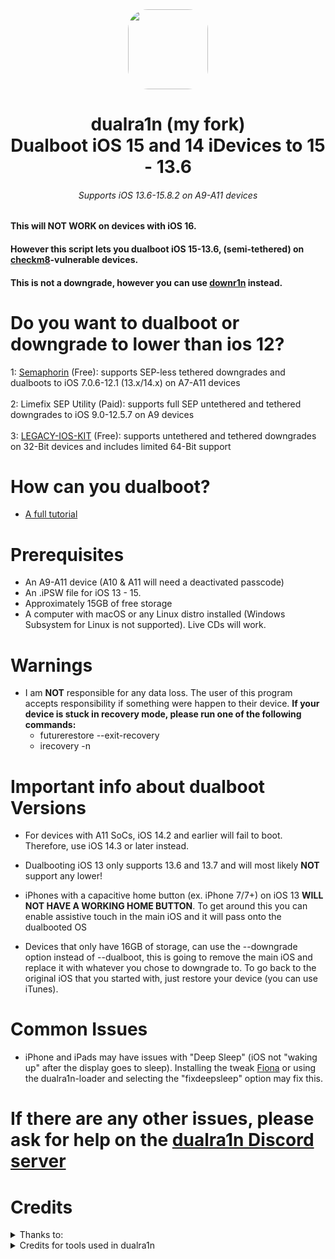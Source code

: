 <div align="center">
<img src="https://github.com/hostedbyjustus/dualra1n/assets/139512773/8de3d184-5d1a-4432-807f-e8f47fd34b94" height="128" width=!"128" style="border-radius:25%">
   <h1> dualra1n (my fork)
      <br/> Dualboot iOS 15 and 14 iDevices to 15 - 13.6
   </h1>
</div>

<h6 align="center"> Supports iOS 13.6-15.8.2 on A9-A11 devices </h6>

#### This will **NOT WORK** on devices with iOS 16.

#### However this script lets you dualboot iOS 15-13.6, (semi-tethered) on [checkm8](https://www.theiphonewiki.com/wiki/Checkm8_Exploit)-vulnerable devices.
#### This is not a downgrade, however you can use [downr1n](https://github.com/edwin170/downr1n) instead.

# Do you want to dualboot or downgrade to lower than ios 12? 

1: [Semaphorin](https://github.com/hostedbyjustus/Semaphorin-Archive) (Free): supports SEP-less tethered downgrades and dualboots to iOS 7.0.6-12.1 (13.x/14.x) on A7-A11 devices
<br>
<br>
2: Limefix SEP Utility (Paid): supports full SEP untethered and tethered downgrades to iOS 9.0-12.5.7 on A9 devices
<br>
<br>
3: [LEGACY-IOS-KIT](https://github.com/LukeZGD/Legacy-iOS-Kit) (Free): supports untethered and tethered downgrades on 32-Bit devices and includes limited 64-Bit support

# How can you dualboot?

- [A full tutorial](https://github.com/dualra1n/dualra1n/blob/main/tutorial.md)

# Prerequisites
- An A9-A11 device (A10 & A11 will need a deactivated passcode)
- An .iPSW file for iOS 13 - 15.
- Approximately 15GB of free storage
- A computer with macOS or any Linux distro installed (Windows Subsystem for Linux is not supported). Live CDs will work.

# Warnings
- I am **NOT** responsible for any data loss. The user of this program accepts responsibility if something were happen to their device.
 **If your device is stuck in recovery mode, please run one of the following commands:**
   - futurerestore --exit-recovery
   - irecovery -n

# Important info about dualboot Versions

- For devices with A11 SoCs, iOS 14.2 and earlier will fail to boot. Therefore, use iOS 14.3 or later instead.

- Dualbooting iOS 13 only supports 13.6 and 13.7 and will most likely **NOT** support any lower!
- iPhones with a capacitive home button (ex. iPhone 7/7+) on iOS 13 **WILL NOT HAVE A WORKING HOME BUTTON**. To get around this you can enable assistive touch in the main iOS and it will pass onto the dualbooted OS

- Devices that only have 16GB of storage, can use the --downgrade option instead of --dualboot, this is going to remove the main iOS and replace it with whatever you chose to downgrade to. To go back to the original iOS that you started with, just restore your device (you can use iTunes). 

# Common Issues

- iPhone and iPads may have issues with "Deep Sleep" (iOS not "waking up" after the display goes to sleep). Installing the tweak [Fiona](https://www.ios-repo-updates.com/repository/julioverne-s-repo/package/com.julioverne.fiona/) or using the dualra1n-loader and selecting the "fixdeepsleep" option may fix this. 


# If there are any other issues, please ask for help on the [dualra1n Discord server](https://discord.gg/Gjs2P7FBuk)

# Credits

<details><summary>Thanks to:</summary>
<p>

- [Uckermark](https://github.com/Uckermark/dualra1n-loader) thank you so much for the amazing dualra1n loader app to jailbreak it.
- thanks to My brother, for giving me a Hackintosh to test this on
- [sasa](https://github.com/sasa8810) thank you for improve the dfu timing on macos, and code to detect root on linux.
- [kjutzn](https://github.com/kjutzn) thank you for improve gramma and give colors to the script.
- [ElliesSurviving](https://github.com/ElliesSurviving) thank you for a little fix about pylzss
- [Fatih](https://github.com/swayea) for helping with the readme, testing linux support and being a very good person.
- [plooshi](https://github.com/plooshi) thank you so much for help to fix the home button issue.
- [azaz0322](https://github.com/m00nl1ghts) thank you so much for the repo in the dualra1n.loader.
- [Huy Nguyen](https://github.com/34306), [DarwinUang](https://github.com/DarwinUang), [KlutzyT](https://github.com/klutzyT), and [aditya11110](https://github.com/aditya11110) for helping with the readme
</details>
<details><summary>Credits for tools used in dualra1n</summary>

- [Dualboot guide](https://dualbootfun.github.io/) for the guide
- [palera1n](https://github.com/palera1n) for some of the code
- [opa334](https://github.com/opa334/TrollStore) for the amazing app TrollStore
- [Nathan](https://github.com/verygenericname) for the ramdisk
- [Amy](https://github.com/elihwyma) for [Pogo](https://github.com/elihwyma/Pogo) app
- [Mineek](https://github.com/mineek) thank you for the Kernel15patcher which is a kpf modified to use with bootx.
- [checkra1n](https://github.com/checkra1n) for the base of the kpf
- [m1sta](https://github.com/m1stadev) for [pyimg4](https://github.com/m1stadev/PyIMG4)
- [tihmstar](https://github.com/tihmstar) for [pzb](https://github.com/tihmstar/partialZipBrowser)/original [iBoot64Patcher](https://github.com/tihmstar/iBoot64Patcher)/original [liboffsetfinder64](https://github.com/tihmstar/liboffsetfinder64)/[img4tool](https://github.com/tihmstar/img4tool)
- [xerub](https://github.com/xerub) for [img4lib](https://github.com/xerub/img4lib) and [restored_external](https://github.com/xerub/sshrd) in the ramdisk
- [libimobiledevice](https://github.com/libimobiledevice) for several tools used in this project (irecovery, ideviceenterrecovery etc), and [nikias](https://github.com/nikias) for keeping it up to date
- [Sam Bingner](https://github.com/sbingner) for [Substitute](https://github.com/sbingner/substitute)
- [CoolStar](https://github.com/coolstar) for [Libhooker](https://github.com/coolstar/libhooker) 
- [Taurine](https://github.com/Odyssey-Team/Taurine) for taurine jailbreak
- [Ralp0045](https://github.com/Ralph0045) for [dtree_patcher](https://github.com/Ralph0045/dtree_patcher) and [Kernel64Patcher](https://github.com/Ralph0045/Kernel64Patcher)
- [0x7ff](https://github.com/0x7ff/gaster) thank you so much for the gaster tool.
</details>
</p>
